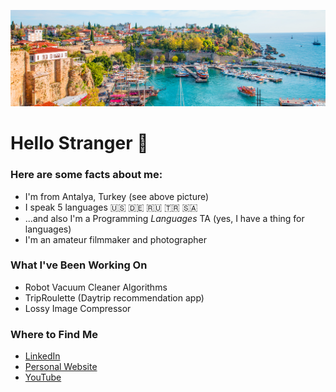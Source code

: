 ![Antalya](/images/antalya.jpg)

# Hello Stranger 👋

### Here are some facts about me:
* I'm from Antalya, Turkey (see above picture)
* I speak 5 languages :us: :de: :ru: 🇹🇷 🇸🇦
* ...and also I'm a Programming _Languages_ TA (yes, I have a thing for languages)
* I'm an amateur filmmaker and photographer

### What I've Been Working On
* Robot Vacuum Cleaner Algorithms
* TripRoulette (Daytrip recommendation app)
* Lossy Image Compressor

### Where to Find Me
* [LinkedIn](https://www.linkedin.com/in/dogacancolak/)
* [Personal Website](nan)
* [YouTube](https://www.youtube.com/user/esofmanitersgiyen07/featured?view_as=subscriber)
